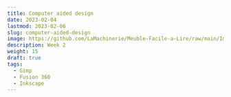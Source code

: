 ```yaml
---
title: Computer aided design
date: 2023-02-04
lastmod: 2023-02-06
slug: computer-aided-design
image: https://github.com/LaMachinerie/Meuble-Facile-a-Lire/raw/main/Image/1.3.png
description: Week 2
weight: 15
draft: true
tags:
  - Gimp
  - Fusion 360
  - Inkscape
---
```

